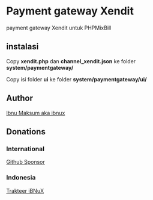 # Payment gateway Xendit

payment gateway Xendit untuk PHPMixBill

## instalasi

Copy **xendit.php** dan **channel_xendit.json** ke folder **system/paymentgateway/**

Copy isi folder **ui** ke folder **system/paymentgateway/ui/**


## Author

[Ibnu Maksum aka ibnux](https://github.com/ibnux)

## Donations

### International
[Github Sponsor](https://github.com/sponsors/ibnux)

### Indonesia
[Trakteer iBNuX](https://trakteer.id/ibnux)